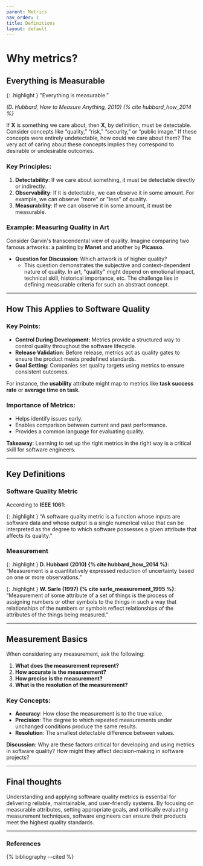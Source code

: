 ```yaml
---
parent: Metrics
nav_order: 1
title: Definitions
layout: default
---
```



# Why metrics?

## Everything is Measurable

{: .highlight }
"Everything is measurable."

*(D. Hubbard, How to Measure Anything, 2010) {% cite hubbard_how_2014 %}*  

If **X** is something we care about, then **X**, by definition, must be detectable. Consider concepts like “quality,” “risk,” “security,” or “public image.” If these concepts were entirely undetectable, how could we care about them? The very act of caring about these concepts implies they correspond to desirable or undesirable outcomes. 

### Key Principles:

1. **Detectability**: If we care about something, it must be detectable directly or indirectly.
2. **Observability**: If it is detectable, we can observe it in some amount. For example, we can observe "more" or "less" of quality.
3. **Measurability**: If we can observe it in some amount, it must be measurable.

### Example: Measuring Quality in Art

Consider Garvin's transcendental view of quality. Imagine comparing two famous artworks: a painting by **Manet** and another by **Picasso**.

- **Question for Discussion**: Which artwork is of higher quality?  
  - This question demonstrates the subjective and context-dependent nature of quality. In art, "quality" might depend on emotional impact, technical skill, historical importance, etc. The challenge lies in defining measurable criteria for such an abstract concept.

---

## How This Applies to Software Quality

### Key Points:

- **Control During Development**: Metrics provide a structured way to control quality throughout the software lifecycle.
- **Release Validation**: Before release, metrics act as quality gates to ensure the product meets predefined standards.
- **Goal Setting**: Companies set quality targets using metrics to ensure consistent outcomes.


For instance, the **usability** attribute might map to metrics like **task success rate** or **average time on task**.

### Importance of Metrics:

- Helps identify issues early.
- Enables comparison between current and past performance.
- Provides a common language for evaluating quality.

**Takeaway**: Learning to set up the right metrics in the right way is a critical skill for software engineers.

---

## Key Definitions

### Software Quality Metric

According to **IEEE 1061**:  

{: .highlight }
“A software quality metric is a function whose inputs are software data and whose output is a single numerical value that can be interpreted as the degree to which software possesses a given attribute that affects its quality.”

### Measurement

{: .highlight }
**D. Hubbard (2010) {% cite hubbard_how_2014 %}**:  
“Measurement is a quantitatively expressed reduction of uncertainty based on one or more observations.”

{: .highlight }
**W. Sarle (1997) {% cite sarle_measurement_1995 %}**:  
“Measurement of some attribute of a set of things is the process of assigning numbers or other symbols to the things in such a way that relationships of the numbers or symbols reflect relationships of the attributes of the things being measured.”

---

## Measurement Basics

When considering any measurement, ask the following:

1. **What does the measurement represent?**
2. **How accurate is the measurement?**
3. **How precise is the measurement?**
4. **What is the resolution of the measurement?**

### Key Concepts:

- **Accuracy**: How close the measurement is to the true value.
- **Precision**: The degree to which repeated measurements under unchanged conditions produce the same results.
- **Resolution**: The smallest detectable difference between values.

**Discussion**: Why are these factors critical for developing and using metrics in software quality? How might they affect decision-making in software projects?

---

## Final thoughts

Understanding and applying software quality metrics is essential for delivering reliable, maintainable, and user-friendly systems. By focusing on measurable attributes, setting appropriate goals, and critically evaluating measurement techniques, software engineers can ensure their products meet the highest quality standards.

---

### References

{% bibliography --cited %}
